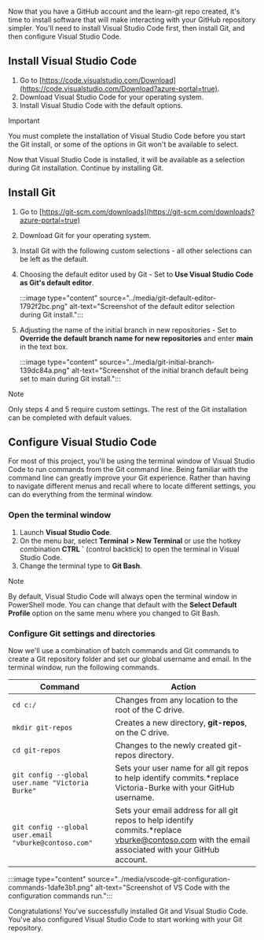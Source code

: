 Now that you have a GitHub account and the learn-git repo created, it's time to install software that will make interacting with your GitHub repository simpler. You'll need to install Visual Studio Code first, then install Git, and then configure Visual Studio Code.

## Install Visual Studio Code

1.  Go to [https://code.visualstudio.com/Download](https://code.visualstudio.com/Download?azure-portal=true).
2.  Download Visual Studio Code for your operating system.
3.  Install Visual Studio Code with the default options.

> [!IMPORTANT]
> You must complete the installation of Visual Studio Code before you start the Git install, or some of the options in Git won't be available to select.

Now that Visual Studio Code is installed, it will be available as a selection during Git installation. Continue by installing Git.

## Install Git

1.  Go to [https://git-scm.com/downloads](https://git-scm.com/downloads?azure-portal=true)
2.  Download Git for your operating system.
3.  Install Git with the following custom selections - all other selections can be left as the default.
4.  Choosing the default editor used by Git - Set to **Use Visual Studio Code as Git's default editor**.
    
    :::image type="content" source="../media/git-default-editor-1792f2bc.png" alt-text="Screenshot of the default editor selection during Git install.":::
    
5.  Adjusting the name of the initial branch in new repositories - Set to **Override the default branch name for new repositories** and enter **main** in the text box.
    
    :::image type="content" source="../media/git-initial-branch-139dc84a.png" alt-text="Screenshot of the initial branch default being set to main during Git install.":::
    

> [!NOTE]
> Only steps 4 and 5 require custom settings. The rest of the Git installation can be completed with default values.

## Configure Visual Studio Code

For most of this project, you'll be using the terminal window of Visual Studio Code to run commands from the Git command line. Being familiar with the command line can greatly improve your Git experience. Rather than having to navigate different menus and recall where to locate different settings, you can do everything from the terminal window.

### Open the terminal window

1.  Launch **Visual Studio Code**.
2.  On the menu bar, select **Terminal &gt; New Terminal** or use the hotkey combination **CTRL \`** (control backtick) to open the terminal in Visual Studio Code.
3.  Change the terminal type to **Git Bash**.

> [!NOTE]
> By default, Visual Studio Code will always open the terminal window in PowerShell mode. You can change that default with the **Select Default Profile** option on the same menu where you changed to Git Bash.

### Configure Git settings and directories

Now we'll use a combination of batch commands and Git commands to create a Git repository folder and set our global username and email. In the terminal window, run the following commands.

| **Command**                                           | **Action**                                                                                                                                          |
| ----------------------------------------------------- | --------------------------------------------------------------------------------------------------------------------------------------------------- |
| `cd c:/`                                              | Changes from any location to the root of the C drive.                                                                                               |
| `mkdir git-repos`                                     | Creates a new directory, **git-repos**, on the C drive.                                                                                             |
| `cd git-repos`                                        | Changes to the newly created git-repos directory.                                                                                                   |
| `git config --global user.name "Victoria Burke"`      | Sets your user name for all git repos to help identify commits.\*replace Victoria-Burke with your GitHub username.                                  |
| `git config --global user.email "vburke@contoso.com"` | Sets your email address for all git repos to help identify commits.\*replace vburke@contoso.com with the email associated with your GitHub account. |

:::image type="content" source="../media/vscode-git-configuration-commands-1dafe3b1.png" alt-text="Screenshot of VS Code with the configuration commands run.":::


Congratulations! You've successfully installed Git and Visual Studio Code. You've also configured Visual Studio Code to start working with your Git repository.
